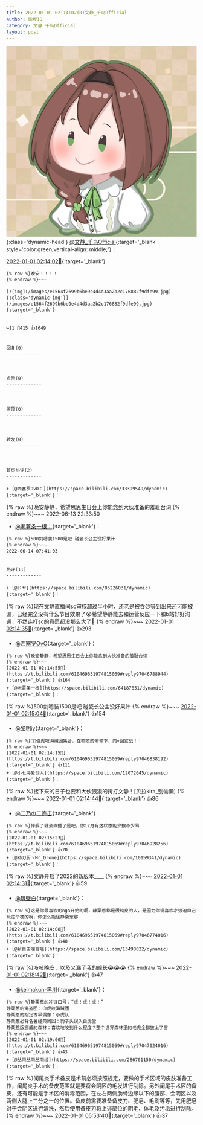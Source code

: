 ```yaml
---
title: 2022-01-01 02:14:02(0)文静_千鸟Official
author: 御坂IO
category: 文静_千鸟Official
layout: post
---
```


![img](/images/ac7482ed1b9a7f203dc68c0c4a77c488a27b108a.jpg){:class='dynamic-head'}
[@文静_千鸟Official](https://space.bilibili.com/667526012/dynamic){:target='_blank' style='color:green;vertical-align: middle;'}：

[2022-01-01 02:14:02🔗](https://t.bilibili.com/610469651974815069){:target='_blank'}

~~~
{% raw %}晚安！！！！
{% endraw %}~~~

[![img](/images/e1564f2699b6be9e4d4d3aa2b2c176882f9dfe99.jpg){:class='dynamic-img'}](/images/e1564f2699b6be9e4d4d3aa2b2c176882f9dfe99.jpg){:target='_blank'}


↪️11 💬415 👍1649


回复(0)
-------------



点赞(0)
-------------



置顶(0)
-------------



转发(0)
-------------



首页热评(2)
-------------

+ [@西塞罗OvO：](https://space.bilibili.com/33399549/dynamic){:target='_blank'}：
~~~
{% raw %}晚安静静，希望思思生日会上你能念到大伙准备的羞耻台词
{% endraw %}~~~
2022-06-13 22:33:50
+ [@老薯条一根：](https://space.bilibili.com/64187851/dynamic){:target='_blank'}：
~~~
{% raw %}500剑嗯装1500是吧 碰瓷长公主没好果汁
{% endraw %}~~~
2022-06-14 07:41:03


热评(11)
-------------

+ [@ドヤ](https://space.bilibili.com/85226031/dynamic){:target='_blank'}：
~~~
{% raw %}现在文静直播间sc审核超过半小时，还老是被吞😠等到出来还可能被漏，已经完全没有什么节目效果了😭希望静静能去和运营反应一下和b站好好沟通，不然连打sc的意愿都没那么大了🤬
{% endraw %}~~~
[2022-01-01 02:14:35🔗](https://t.bilibili.com/610469651974815069#reply97046912880){:target='_blank'} 👍293
+ [@西塞罗OvO](https://space.bilibili.com/33399549/dynamic){:target='_blank'}：
~~~
{% raw %}晚安静静，希望思思生日会上你能念到大伙准备的羞耻台词
{% endraw %}~~~
[2022-01-01 02:14:55🔗](https://t.bilibili.com/610469651974815069#reply97046788944){:target='_blank'} 👍164
+ [@老薯条一根](https://space.bilibili.com/64187851/dynamic){:target='_blank'}：
~~~
{% raw %}500剑嗯装1500是吧 碰瓷长公主没好果汁
{% endraw %}~~~
[2022-01-01 02:15:04🔗](https://t.bilibili.com/610469651974815069#reply97046853616){:target='_blank'} 👍154
+ [@黎明iy](https://space.bilibili.com/41651992/dynamic){:target='_blank'}：
~~~
{% raw %}🤚🤚伯虎吱海贼团集合，在吱吱的带领下，向v圈宣战！！
{% endraw %}~~~
[2022-01-01 02:14:15🔗](https://t.bilibili.com/610469651974815069#reply97046838192){:target='_blank'} 👍111
+ [@小七海爱创人](https://space.bilibili.com/12072645/dynamic){:target='_blank'}：
~~~
{% raw %}接下来的日子也要和大伙狠狠的拷打文静！[贝拉kira_别偷懒]
{% endraw %}~~~
[2022-01-01 02:14:44🔗](https://t.bilibili.com/610469651974815069#reply97046785440){:target='_blank'} 👍86
+ [@二乃の二连击](https://space.bilibili.com/2008648/dynamic){:target='_blank'}：
~~~
{% raw %}掉舰了就会直播了是吧，你12月有这状态能少挨不少骂
{% endraw %}~~~
[2022-01-01 02:15:23🔗](https://t.bilibili.com/610469651974815069#reply97046928256){:target='_blank'} 👍70
+ [@幼刀厨丶Mr_Drone](https://space.bilibili.com/10159341/dynamic){:target='_blank'}：
~~~
{% raw %}文静开启了2022的新版本____
{% endraw %}~~~
[2022-01-01 02:14:31🔗](https://t.bilibili.com/610469651974815069#reply97046781440){:target='_blank'} 👍59
+ [@筑壁白](https://space.bilibili.com/383718717/dynamic){:target='_blank'}：
~~~
{% raw %}这是你最喜欢的nga开始的啊，静栗惹都是很纯良的人，是因为你说喜欢才强迫自己玩这个梗的啊，你怎么能怪静栗惹那
{% endraw %}~~~
[2022-01-01 02:14:08🔗](https://t.bilibili.com/610469651974815069#reply97046774016){:target='_blank'} 👍48
+ [@薪自由嘿百喵](https://space.bilibili.com/13498022/dynamic){:target='_blank'}：
~~~
{% raw %}吱吱晚安，以及又漏了我的舰长😭😭😭
{% endraw %}~~~
[2022-01-01 02:18:42🔗](https://t.bilibili.com/610469651974815069#reply97047150160){:target='_blank'} 👍47
+ [@keimakun-黑川](https://space.bilibili.com/11466143/dynamic){:target='_blank'}：
~~~
{% raw %}静栗惹的冲锋口号：“虎！虎！虎！”
静栗惹的海盗团：白虎吱海贼团
静栗惹的指定古早偶像：小虎队
静栗惹必背名著经典周回：豹子头误入白虎堂
静栗惹版挪威的森林：喜欢吱吱到什么程度？整个世界森林里的老虎全都披上了雪
{% endraw %}~~~
[2022-01-01 02:19:00🔗](https://t.bilibili.com/610469651974815069#reply97047024016){:target='_blank'} 👍43
+ [@丛雨丛雨丛雨绫](https://space.bilibili.com/286761150/dynamic){:target='_blank'}：
~~~
{% raw %}阑尾炎手术备皮是术前必须按照规定，要做的手术区域的皮肤准备工作，阑尾炎手术的备皮范围就是要将会阴区的毛发进行刮除。另外阑尾手术区的备皮，还有可能是手术区的消毒范围，在左右两侧肋骨边缘以下的腹部、会阴区以及两侧大腿上三分之一的位置。备皮前需要准备备皮刀、肥皂、毛刷等等，先用肥皂对于会阴区进行清洗，然后使用备皮刀将上述部位的阴毛、体毛及污垢进行刮除。 
{% endraw %}~~~
[2022-01-01 05:53:40🔗](https://t.bilibili.com/610469651974815069#reply97052392960){:target='_blank'} 👍37



